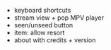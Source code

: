- keyboard shortcuts
- stream view + pop MPV player
- seen/unseed button
- item: allow resort
- about with credits + version